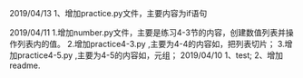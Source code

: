 2019/04/13
1、增加practice.py文件，主要内容为if语句

2019/04/11
1.增加number.py文件，主要是练习4-3节的内容，创建数值列表并操作列表内的值。
2.增加practice4-3.py ,主要为4-4的内容如，把列表切片；
3.增加practice4-5.py ,主要为4-5的内容如，元组；
2019/04/10
1、test;
2、增加readme.
